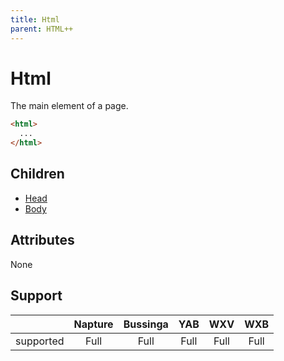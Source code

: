 ```yaml
---
title: Html
parent: HTML++
---
```

# Html
The main element of a page.

```html
<html>
  ...
</html>
```

## Children
- [Head](head.md)
- [Body](body.md)

## Attributes
None

## Support

|           | Napture | Bussinga | YAB  | WXV  | WXB  |
| --------- | :-----: | :------: | :--: | :--: | :--: |
| supported | Full    | Full     | Full | Full | Full |
